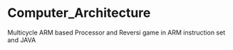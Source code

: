 # Computer_Architecture
Multicycle ARM based Processor and Reversi game in ARM instruction set and JAVA
